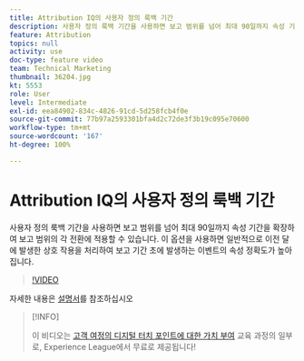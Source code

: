 ```yaml
---
title: Attribution IQ의 사용자 정의 룩백 기간
description: 사용자 정의 룩백 기간을 사용하면 보고 범위를 넘어 최대 90일까지 속성 기간을 확장하여 보고 범위의 각 전환에 적용할 수 있습니다. 이 옵션을 사용하면 일반적으로 이전 달에 발생한 상호 작용을 처리하여 보고 기간 초에 발생하는 이벤트의 속성 정확도가 높아집니다.
feature: Attribution
topics: null
activity: use
doc-type: feature video
team: Technical Marketing
thumbnail: 36204.jpg
kt: 5553
role: User
level: Intermediate
exl-id: eea84902-834c-4826-91cd-5d258fcb4f0e
source-git-commit: 77b97a2593301bfa4d2c72de3f3b19c095e70600
workflow-type: tm+mt
source-wordcount: '167'
ht-degree: 100%

---
```


# Attribution IQ의 사용자 정의 룩백 기간

사용자 정의 룩백 기간을 사용하면 보고 범위를 넘어 최대 90일까지 속성 기간을 확장하여 보고 범위의 각 전환에 적용할 수 있습니다. 이 옵션을 사용하면 일반적으로 이전 달에 발생한 상호 작용을 처리하여 보고 기간 초에 발생하는 이벤트의 속성 정확도가 높아집니다.

>[!VIDEO](https://video.tv.adobe.com/v/36204/?quality=12&learn=on)

자세한 내용은 [설명서](https://experienceleague.adobe.com/docs/analytics/analyze/analysis-workspace/attribution/models.html#lookback-windows)를 참조하십시오

>[!INFO]
>
> 이 비디오는 [고객 여정의 디지털 터치 포인트에 대한 가치 부여](https://experienceleague.adobe.com/?recommended=Analytics-U-1-2020.2) 교육 과정의 일부로, Experience League에서 무료로 제공됩니다!
